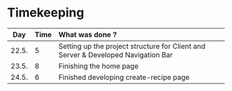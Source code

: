 # Timekeeping

|  Day   | Time  | What was done ?
| :----:|:-----| :-----| 
| 22.5. |  5  | Setting up the project structure for Client and Server & Developed Navigation Bar
| 23.5. |  8  | Finishing the home page
| 24.5. |  6  | Finished developing create-recipe page
